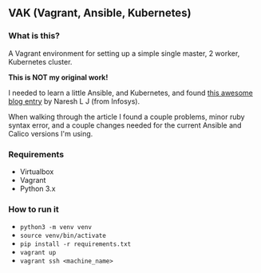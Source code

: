 ## VAK (Vagrant, Ansible, Kubernetes)

### What is this?

A Vagrant environment for setting up a simple single master, 2 worker, Kubernetes cluster.

<b>This is NOT my original work!</b>

I needed to learn a little Ansible, and Kubernetes, and found [this awesome blog entry](https://kubernetes.io/blog/2019/03/15/kubernetes-setup-using-ansible-and-vagrant/) by Naresh L J (from Infosys).

When walking through the article I found a couple problems, minor ruby syntax error, and a couple changes needed for the current Ansible and Calico versions I'm using.

### Requirements
* Virtualbox
* Vagrant
* Python 3.x

### How to run it
* `python3 -m venv venv`
* `source venv/bin/activate`
* `pip install -r requirements.txt`
* `vagrant up`
* `vagrant ssh <machine_name>`
